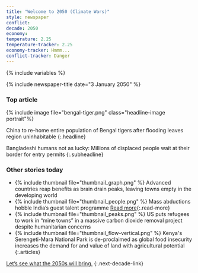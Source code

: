```yaml
---
title: "Welcome to 2050 (Climate Wars)"
style: newspaper
conflict: 
decade: 2050
economy: 
temperature: 2.25
temperature-tracker: 2.25
economy-tracker: Hmmm...
conflict-tracker: Danger
---
```


{% include variables %}

{% include newspaper-title date="3 January 2050" %}

### Top article

{% include image file="bengal-tiger.png" class="headline-image portrait"%}

China to re-home entire population of Bengal tigers after flooding leaves region uninhabitable
{:.headline}

Bangladeshi humans not as lucky: Millions of displaced people wait at their border for entry permits
{:.subheadline}

### Other stories today

- {% include thumbnail file="thumbnail_graph.png" %} Advanced countries reap benefits as brain drain peaks, leaving towns empty in the developing world
- {% include thumbnail file="thumbnail_people.png" %} Mass abductions hobble India’s guest talent programme [Read more](story_mass-abductions.html){:.read-more}
- {% include thumbnail file="thumbnail_peaks.png" %} US puts refugees to work in “mine towns” in a massive carbon dioxide removal project despite humanitarian concerns
- {% include thumbnail file="thumbnail_flow-vertical.png" %} Kenya's Serengeti-Mara National Park is de-proclaimed as global food insecurity increases the demand for and value of land with agricultural potential
{:.articles}

[Let’s see what the 2050s will bring.](chapter_last-ditch-geo-engineering.html)
{:.next-decade-link}
